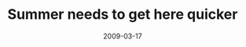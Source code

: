 ---
layout: base.njk
title : 'Summer needs to get here quicker' 
view_title : 'Summer needs to get here quicker' 
year : '2009' 
date : '2009-03-17' 
img_file : '/drawing/summerneedstogetherequicker.png' 
html_file : 'summerneedstogetherequicker' 
next_html : 'justamatteroftime.html' 
year_order : '92' 
permalink : "title/{{html_file}}.html"
---